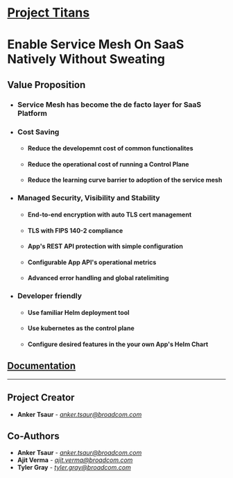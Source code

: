 # [Project Titans](https://github.com/Broadcom/cloud-tools-titans)
# Enable Service Mesh On SaaS Natively Without Sweating

## Value Proposition 
- ### Service Mesh has become the de facto layer for SaaS Platform
- ### Cost Saving
  - #### Reduce the developemnt cost of common functionalites
  - #### Reduce the operational cost of running a Control Plane
  - #### Reduce the learning curve barrier to adoption of the service mesh
- ### Managed Security, Visibility and Stability
  - #### End-to-end encryption with auto TLS cert management
  - #### TLS with FIPS 140-2 compliance
  - #### App's REST API protection with simple configuration
  - #### Configurable App API's operational metrics
  - #### Advanced error handling and global ratelimiting 
- ### Developer friendly 
  - #### Use familiar Helm deployment tool
  - #### Use kubernetes as the control plane
  - #### Configure desired features in the your own App's Helm Chart

## [Documentation](https://github.com/Broadcom/cloud-tools-titans/wiki)

---
## Project Creator
* **Anker Tsaur** - *anker.tsaur@broadcom.com*

## Co-Authors
* **Anker Tsaur** - *anker.tsaur@broadcom.com*
* **Ajit Verma** - *ajit.verma@broadcom.com*
* **Tyler Gray** - *tyler.gray@broadcom.com*

